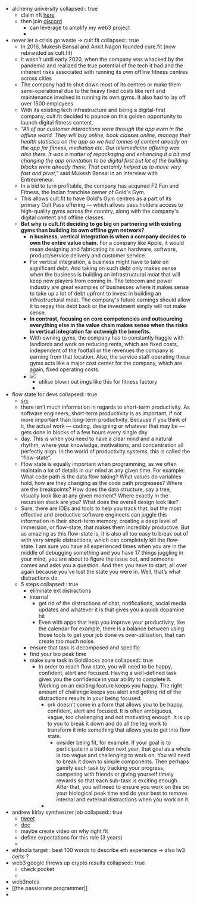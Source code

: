 - alchemy university
  collapsed:: true
	- claim nft [here](https://university.alchemy.com/claim/Gbrty3VCqGmLFCFyc0bJzKuWpjjkgQ)
	- then join [discord](https://discord.com/channels/735965332958871634/1032018726612115476)
		- can leverage to amplify my web3 project
		-
- never let a crisis go waste -> cult fit
  collapsed:: true
	- In 2016, Mukesh Bansal and Ankit Nagori founded cure.fit (now rebranded as cult.fit)
	- it wasn't until early 2020, when the company was whacked by the pandemic and realized the true potential of the tech it had and the inherent risks associated with running its own offline fitness centres across cities
	- The company had to shut down most of its centres or make them semi-operational due to the heavy fixed costs like rent and maintenance involved in running its own gyms. It also had to lay off over 1500 employees
	- With its existing tech infrastructure and being a digital-first company, cult.fit decided to pounce on this golden opportunity to launch digital fitness content.
	- *"All of our customer interactions were through the app even in the offline world. They will buy online, book classes online, manage their health statistics on the app so we had tonnes of content already on the app for fitness, mediation etc. Our telemedicine offering was also there. It was a matter of repackaging and enhancing it a bit and changing the app orientation to be digital first but lot of the building blocks were already there. That certainly helped us to move very fast and pivot,"* said Mukesh Bansal in an interview with Entrepreneur.
	- In a bid to turn profitable, the company has acquired F2 Fun and Fitness, the Indian franchise owner of Gold's Gym.
	- This allows cult.fit to have Gold's Gym centres as a part of its primary Cult Pass offering — which allows pass holders access to high-quality gyms across the country, along with the company's digital content and offline classes.
	- **But why is cult.fit deciding to go big on partnering with existing gyms than building its own offline gym network?**
		- **n business, vertical integration is when a company decides to own the entire value chain.** For a company like Apple, it would mean designing and fabricating its own hardware, software, product/service delivery and customer service.
		- For vertical integration, a business might have to take on significant debt. And taking on such debt only makes sense when the business is building an infrastructural moat that will keep new players from coming in. The telecom and power industry are great examples of businesses where it makes sense to take up a lot of debt upfront to invest in building an infrastructural moat. The company's future earnings should allow it to repay this debt back or the investment simply will not make sense.
		- **In contrast, focusing on core competencies and outsourcing everything else in the value chain makes sense when the risks in vertical integration far outweigh the benefits.**
		- With owning gyms, the company has to constantly haggle with landlords and work on reducing rents, which are fixed costs, independent of the footfall or the revenues the company is earning from that location. Also, the service staff operating these gyms acts like a major cost center for the company, which are again, fixed operating costs.
		- ![](https://gopher.hey.com/1128x0,q85,sBXQo4-5_ni3XAoSp1Hvc14PZ_pX6GuS2rp4HZzc2XKQ=/https://mcusercontent.com/8bf9d39516bf8070675a76439/images/af5bec65-df70-8240-9fd5-60b9a6c4aae3.png)
			- utilise blown out imgs like this for fitness factory
			-
- flow state for devs
  collapsed:: true
	- [src](https://www.engineeringwithutsav.com/blog/2d4jvg0un2fm72qucu8p8utvz19adb?utm_source=pocket_mylist)
	- there isn’t much information in regards to short-term productivity. As software engineers, short-term productivity is as important, if not more important than long-term productivity. Because if you think of it, the actual work — coding, designing or whatever that may be — gets done in blocks of a few hours every single day
	- day. This is when you need to have a clear mind and a natural rhythm, where your knowledge, motivations, and concentration all perfectly align. In the world of productivity systems, this is called the “flow-state”.
	- Flow state is equally important when programming, as we often maintain a lot of details in our mind at any given time. For example: What code path is the data flow taking? What values do variables hold, how are they changing as the code path progresses? Where are the breakpoints? How does the data structure, say a tree, visually look like at any given moment? Where exactly in the recursion stack are you? What does the overall design look like?
	- Sure, there are IDEs and tools to help you track that, but the most effective and productive software engineers can juggle this information in their short-term memory, creating a deep level of immersion, or flow-state, that makes them incredibly productive. But as amazing as this flow-state is, it is also all too easy to break out of with very simple distractions, which can completely kill the flow-state. I am sure you have all experienced times when you are in the middle of debugging something and you have 17 things juggling in your mind, you are about to figure the issue out, and someone comes and asks you a question. And then you have to start, all over again because you’ve lost the state you were in. Well, that’s what distractions do.
	- 5 steps
	  collapsed:: true
		- eliminate ext distractions
		- internal
			- get rid of the distractions of chat, notifications, social media updates and whatever it is that gives you a quick dopamine hit
			- Even with apps that help you improve your productivity, like the calendar for example, there is a balance between using those tools to get your job done vs over-utilization, that can create too much noise.
		- ensure that task is decomposed and specific
		- find your bio peak time
		- make sure task in Goldilocks zone
		  collapsed:: true
			- In order to reach flow state, you will need to be happy, confident, alert and focused. Having a well-defined task gives you the confidence in your ability to complete it. Working on an exciting feature keeps you happy. The right amount of challenge keeps you alert and getting rid of the distractions results in your being focused.
				- ork doesn’t come in a form that allows you to be happy, confident, alert and focused. It is often ambiguous, vague, too challenging and not motivating enough. It is up to you to break it down and do all the leg work to transform it into something that allows you to get into flow state.
					- onsider being fit, for example. If your goal is to participate in a triathlon next year, that goal as a whole is too vague and challenging to work on. You will need to break it down to simple components. Then perhaps gamify each task by tracking your progress, competing with friends or giving yourself timely rewards so that each sub-task is exciting enough. After that, you will need to ensure you work on this on your biological peak time and do your best to remove internal and external distractions when you work on it.
				-
- andrew kirby synthesizer job
  collapsed:: true
	- [tweet](https://twitter.com/IAmAndrewKirby/status/1585545973929054210)
	- [doc](https://docs.google.com/document/d/1nhNIvSKHZka49fRQSQrCywCjK8qN6ij6mOO5yMN1YXs/edit#heading=h.18v3r8m3y54d)
	- maybe create video on why right fit
	- define expectations for this role (3 years)
	-
- ethIndia target : best 100 words to describe eth experience -> also lw3 certs ?
- web3 google throws up crypto results
  collapsed:: true
	- check pocket
	-
- web3notes
- [[the passionate programmer]]
-
